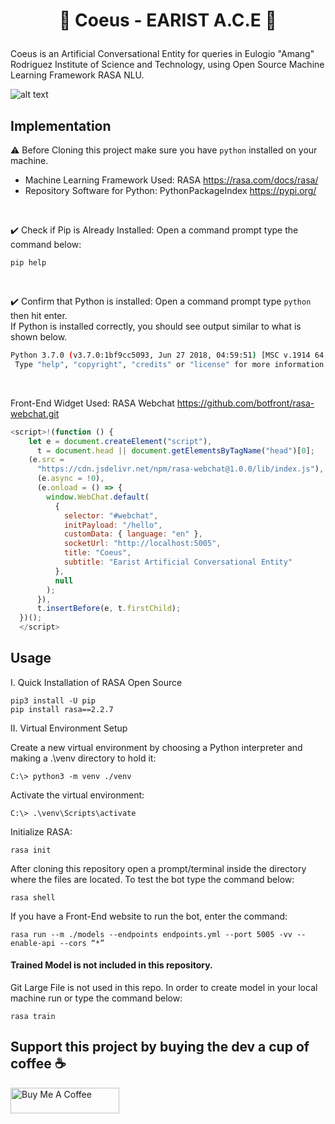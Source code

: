 # **<p align="center">:robot: Coeus - EARIST A.C.E :speech_balloon:</p>**
Coeus is an Artificial Conversational Entity for queries in Eulogio "Amang" Rodriguez Institute of Science and Technology, using Open Source Machine Learning Framework RASA NLU.

![alt text](https://i.ibb.co/jD9V5vz/5-SVXe-Qdc-4x.jpg)

## Implementation
:warning: Before Cloning this project make sure you have `python` installed on your machine.

- Machine Learning Framework Used: RASA <https://rasa.com/docs/rasa/>
- Repository Software for Python: PythonPackageIndex <https://pypi.org/>
<br/>

:heavy_check_mark: Check if Pip is Already Installed: Open a command prompt type the command below:
```console
pip help
```
<br/>

:heavy_check_mark: Confirm that Python is installed: Open a command prompt type `python` then hit enter.\
If Python is installed correctly, you should see output similar to what is shown below.
```sh
Python 3.7.0 (v3.7.0:1bf9cc5093, Jun 27 2018, 04:59:51) [MSC v.1914 64 bit (AMD64)] on win32
 Type "help", "copyright", "credits" or "license" for more information.
```
<br/>

Front-End Widget Used: RASA Webchat <https://github.com/botfront/rasa-webchat.git>
```js
<script>!(function () {
    let e = document.createElement("script"),
      t = document.head || document.getElementsByTagName("head")[0];
    (e.src =
      "https://cdn.jsdelivr.net/npm/rasa-webchat@1.0.0/lib/index.js"),
      (e.async = !0),
      (e.onload = () => {
        window.WebChat.default(
          {
            selector: "#webchat",
            initPayload: "/hello",
            customData: { language: "en" },
            socketUrl: "http://localhost:5005",
            title: "Coeus",
            subtitle: "Earist Artificial Conversational Entity"
          },
          null
        );
      }),
      t.insertBefore(e, t.firstChild);
  })();
  </script>
```

## Usage

I. Quick Installation of RASA Open Source
```console
pip3 install -U pip
pip install rasa==2.2.7
```
II. Virtual Environment Setup

Create a new virtual environment by choosing a Python interpreter and making a .\\venv directory to hold it:
```console
C:\> python3 -m venv ./venv
```
Activate the virtual environment:
```console
C:\> .\venv\Scripts\activate
```
Initialize RASA:
```console
rasa init
```

After cloning this repository open a prompt/terminal inside the directory where the files are located. To test the bot type the command below:
```console
rasa shell
```

If you have a Front-End website to run the bot, enter the command:
```console
rasa run --m ./models --endpoints endpoints.yml --port 5005 -vv --enable-api --cors “*”
```

#### Trained Model is not included in this repository.
Git Large File is not used in this repo.
In order to create model in your local machine run or type the command below:
```console
rasa train
```

## Support this project by buying the dev a cup of coffee :coffee:  
<a href="https://www.buymeacoffee.com/dids" target="_blank"><img src="https://cdn.buymeacoffee.com/buttons/default-orange.png" alt="Buy Me A Coffee" height="41" width="174"></a>
